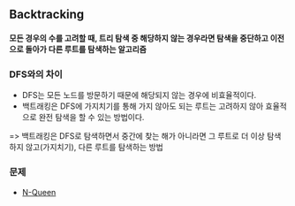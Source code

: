 ## Backtracking
#### 모든 경우의 수를 고려할 때, 트리 탐색 중 해당하지 않는 경우라면 탐색을 중단하고 이전으로 돌아가 다른 루트를 탐색하는 알고리즘

### DFS와의 차이
- DFS는 모든 노드를 방문하기 때문에 해당되지 않는 경우에 비효율적이다.
- 백트래킹은 DFS에 가지치기를 통해 가지 않아도 되는 루트는 고려하지 않아 효율적으로 완전 탐색을 할 수 있는 방법이다.

=> 백트래킹은 DFS로 탐색하면서 중간에 찾는 해가 아니라면 그 루트로 더 이상 탐색하지 않고(가지치기), 다른 루트를 탐색하는 방법

### 문제
- [N-Queen](https://github.com/ahnsoheee/Algorithm/blob/master/Programmers/DFS%2C%20BFS/N-Queen.py)